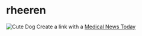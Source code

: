 # rheeren
![Cute Dog](https://www.medicalnewstoday.com/content/images/articles/322/322868/golden-retriever-puppy.jpg)
Create a link with a [Medical News Today](https://www.medicalnewstoday.com/articles/322868.php)